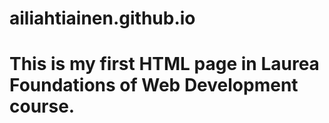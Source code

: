 # ailiahtiainen.github.io
<!DOCTYPE html>
<html>
<body>

<h1>This is my first HTML page in Laurea Foundations of Web Development course.</h1>

</body>
</html> 
